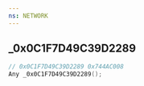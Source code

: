 ```yaml
---
ns: NETWORK
---
```

## _0x0C1F7D49C39D2289

```c
// 0x0C1F7D49C39D2289 0x744AC008
Any _0x0C1F7D49C39D2289();
```

